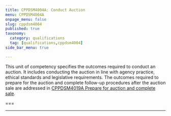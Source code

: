 ```yaml
---
title: CPPDSM4004A: Conduct Auction
menu: CPPDSM4004A
onpage_menu: false
slug: cppdsm4004
published: true
taxonomy:
  category: qualifications
  tag: [qualifications,cppdsm4004]
side_bar_menu: true

---
```


This unit of competency specifies the outcomes required to conduct an auction. It includes conducting the auction in line with agency practice, ethical standards and legislative requirements. The outcomes required to prepare for the auction and complete follow-up procedures after the auction sale are addressed in [CPPDSM4019A Prepare for auction and complete sale](/get-qualified/units/cppdsm4019).

===

---
